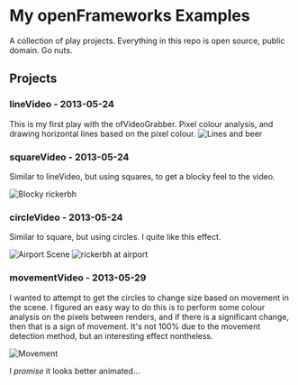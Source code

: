 My openFrameworks Examples
==========================

A collection of play projects. Everything in this repo is open source, public domain. Go nuts.

Projects
--------

### lineVideo - 2013-05-24
This is my first play with the ofVideoGrabber. Pixel colour analysis, and drawing horizontal lines based on the pixel colour.
![Lines and beer](https://raw.github.com/rickerbh/openFrameworks-examples/master/lineVideo/bin/data/0.png)

### squareVideo - 2013-05-24
Similar to lineVideo, but using squares, to get a blocky feel to the video.

![Blocky rickerbh](https://raw.github.com/rickerbh/openFrameworks-examples/master/squareVideo/bin/data/0.png)

### circleVideo - 2013-05-24
Similar to square, but using circles. I quite like this effect.

![Airport Scene](https://raw.github.com/rickerbh/openFrameworks-examples/master/circleVideo/bin/data/0.png)
![rickerbh at airport](https://raw.github.com/rickerbh/openFrameworks-examples/master/circleVideo/bin/data/1.png)

### movementVideo - 2013-05-29
I wanted to attempt to get the circles to change size based on movement in the scene. I figured an easy way to do this is to perform some colour analysis on the pixels between renders, and if there is a significant change, then that is a sign of movement. It's not 100% due to the movement detection method, but an interesting effect nontheless.

![Movement](https://raw.github.com/rickerbh/openFrameworks-examples/master/movementVideo/bin/data/0.png)

I _promise_ it looks better animated...
